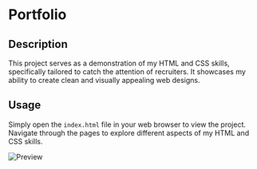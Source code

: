 # Portfolio

## Description

This project serves as a demonstration of my HTML and CSS skills, specifically tailored to catch the attention of recruiters. It showcases my ability to create clean and visually appealing web designs.

## Usage

Simply open the `index.html` file in your web browser to view the project. Navigate through the pages to explore different aspects of my HTML and CSS skills.

![Preview](https://github.com/[username]/[reponame]/blob/[branch]/image.jpg?raw=true)
